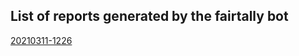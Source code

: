 List of reports generated by the fairtally bot
----

[20210311-1226](https://jmaassen.github.io/fairtally-test/reports/report-20210311-1226.html)

